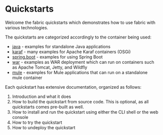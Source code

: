 Quickstarts
===========

Welcome the fabric quickstarts which demonstrates how to use fabric with various technologies.

The quickstarts are categorized accordingly to the container being used:

* [java](java) - examples for standalone Java applications
* [karaf](karaf) - many examples for Apache Karaf containers (OSGi)
* [spring.boot](spring.boot) - examples for using Spring Boot
* [war](war) - examples as WAR deployment which can run on containers such as Apache Tomcat, Jetty, and Wildfly
* [mule](zip) - examples for Mule applications that can run on a standalone mule container

Each quickstart has extensive documentation, organized as follows:

1. Introduction and what it does
1. How to build the quickstart from source code. This is optional, as all quickstarts comes pre-built as well.
1. How to install and run the quickstart using either the CLI shell or the web console
1. How to try the quickstart
1. How to undeploy the quickstart